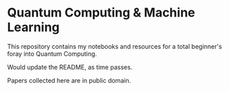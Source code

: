 # Quantum Computing & Machine Learning
This repository contains my notebooks and resources for a total beginner's foray into Quantum Computing. 

Would update the README, as time passes.

Papers collected here are in public domain. 
